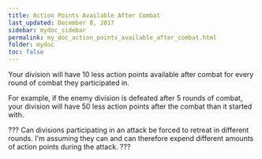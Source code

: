 ```yaml
---
title: Action Points Available After Combat
last_updated: December 8, 2017
sidebar: mydoc_sidebar
permalink: my_doc_action_points_available_after_combat.html
folder: mydoc
toc: false
---
```


Your division will have 10 less action points available after combat for every round of combat they participated in.

For example, if the enemy division is defeated after 5 rounds of combat, your division will have 50 less action points after the combat than it started with.

??? Can divisions participating in an attack be forced to retreat in different rounds. I'm assuming they can and can therefore expend different amounts of action points during the attack. ??? 
